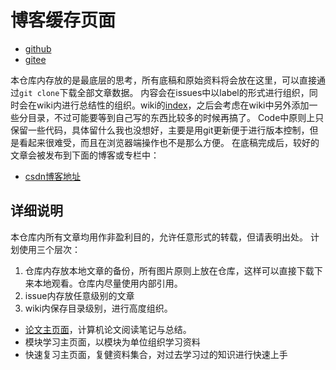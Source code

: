 # 博客缓存页面

* [github](https://github.com/wtysos11/blogWiki)
* [gitee](https://gitee.com/wtywty/blogWiki)

本仓库内存放的是最底层的思考，所有底稿和原始资料将会放在这里，可以直接通过`git clone`下载全部文章数据。
内容会在issues中以label的形式进行组织，同时会在wiki内进行总结性的组织。wiki的[index](https://github.com/wtysos11/blogWiki/wiki/%E7%B4%A2%E5%BC%95%E5%AF%BC%E8%88%AA)，之后会考虑在wiki中另外添加一些分目录，不过可能要等到自己写的东西比较多的时候再搞了。
Code中原则上只保留一些代码，具体留什么我也没想好，主要是用git更新便于进行版本控制，但是看起来很难受，而且在浏览器端操作也不是那么方便。
在底稿完成后，较好的文章会被发布到下面的博客或专栏中：
* [csdn博客地址](https://blog.csdn.net/u012837895)

## 详细说明

本仓库内所有文章均用作非盈利目的，允许任意形式的转载，但请表明出处。
计划使用三个层次：
1. 仓库内存放本地文章的备份，所有图片原则上放在仓库，这样可以直接下载下来本地观看。仓库内尽量使用内部引用。
2. issue内存放任意级别的文章
3. wiki内保存目录级别，进行高度组织。

* [论文主页面](https://github.com/wtysos11/blogWiki/wiki/%E8%AE%BA%E6%96%87%E4%B8%BB%E9%A1%B5%E9%9D%A2)，计算机论文阅读笔记与总结。
* 模块学习主页面，以模块为单位组织学习资料
* 快速复习主页面，复健资料集合，对过去学习过的知识进行快速上手
